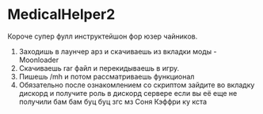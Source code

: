 # MedicalHelper2
Короче супер фулл инструктейшон фор юзер чайников.
1. Заходишь в лаунчер арз и скачиваешь из вкладки моды - Moonloader
2. Скачиваешь rar файл и перекидываешь в игру.
3. Пишешь /mh и потом рассматриваешь функционал
4. Обязательно после ознакомлением со скриптом зайдите во вкладку дискорд и получите роль в дискорд сервере если вы её еще не получили
бам бам буц буц згс мз Соня Кэффри ку кста
